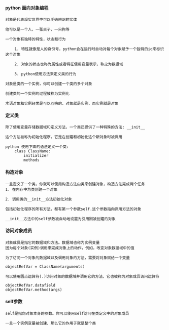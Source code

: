 #### python 面向对象编程


>

    对象是代表现实世界中可以明确辨识的实体

    他可以是一个人，一张桌子，一只狗等

    一个对象有独特的特性，状态和行为

        1. 特性就像是人的身份号，python会在运行时自动对每个对象赋予一个独特的id来标识这个对象

        2. 对象的状态也称为属性或者特征使用变量表示，称之为数据域

        3. python使用方法来定义类的行为

    对象是类的一个实例，你可以创建一个类的多个对象

    创建类的一个实例的过程被称为实例化

    术语对象和实例经常是可以互换的，对象就是实例，而实例就是对象


#### 定义类

>
    除了使用变量存储数据域和定义方法，一个类还提供了一种特殊的方法: __init__

    这个方法被称为初始化程序，它是在创建和初始化这个新对象时被调用

    python 使用下面的语法定义一个类:
        class ClassName:
            initializer
            methods


#### 构造对象

>

    一旦定义了一个类，你就可以使用构造方法由类来创建对象，构造方法完成两个任务
    1. 在内存中为类创建一个对象

    2. 调用类的__init__方法初始化对象

    包括初始化程序的所有方法，都有第一个参数self.这个参数指向调用方法的对象

    __init__方法中的self参数被自动地设置为引用刚被创建的对象


#### 访问对象成员


>

    对象成员是指它的数据域和方法。数据域也称为实例变量
    因为每个对象(实例)调用来完成对象上的动作，例如，改变对象数据域中的值

    为了访问一个对象的数据域以及调用对象的方法，需要将对象赋给一个变量

    objectRefVar = ClassName(arguments)

    可以使用圆点运算符(.)访问对象的数据域并调用它的方法，它也被称为对象成员访问运算符

    objectRefVar.datafield
    objectRefVar.method(args)


#### self参数


>

    self是指向对象本身的参数。你可以使用self访问在类定义中的对象成员

    一旦一个实例变量被创建、那么它的作用于就是整个类
